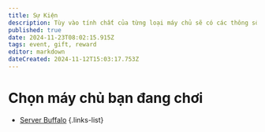 ```yaml
---
title: Sự Kiện
description: Tùy vào tính chất của từng loại máy chủ sẽ có các thông sô khác nhau. Anh em chơi máy chủ nào thì vào coi của máy chủ đó.
published: true
date: 2024-11-23T08:02:15.915Z
tags: event, gift, reward
editor: markdown
dateCreated: 2024-11-12T15:03:17.753Z
---
```


# Chọn máy chủ bạn đang chơi

- [Server Buffalo](/vi/events/buffalo)
{.links-list}
